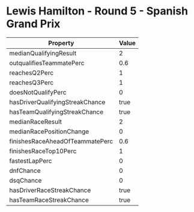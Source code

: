 # Lewis Hamilton - Round 5 - Spanish Grand Prix
Property | Value
--- | ---
medianQualifyingResult | 2
outqualifiesTeammatePerc | 0.6
reachesQ2Perc | 1
reachesQ3Perc | 1
doesNotQualifyPerc | 0
hasDriverQualifyingStreakChance | true
hasTeamQualifyingStreakChance | true
medianRaceResult | 2
medianRacePositionChange | 0
finishesRaceAheadOfTeammatePerc | 0.6
finishesRaceTop10Perc | 1
fastestLapPerc | 0
dnfChance | 0
dsqChance | 0
hasDriverRaceStreakChance | true
hasTeamRaceStreakChance | true
